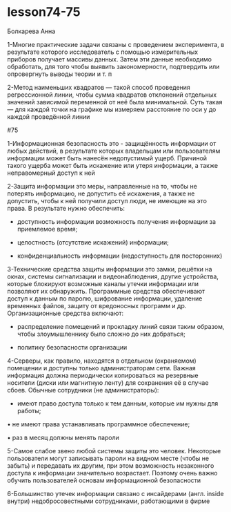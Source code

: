 # lesson74-75
Болкарева Анна

1-Многие практические задачи связаны с проведением эксперимента, в результате которого исследователь с помощью измерительных приборов получает массивы данных. Затем эти данные необходимо обработать, для того чтобы выявить закономерности, подтвердить или опровергнуть выводы теории и т. п

2-Метод наименьших квадратов — такой способ проведения регрессионной линии, чтобы сумма квадратов отклонений отдельных значений зависимой переменной от неё была минимальной. Суть такая — для каждой точки на графике мы измеряем расстояние по оси y до каждой проведённой линии

#75

1-Информационная безопасность это - защищённость информации от любых действий, в результате которых владельцам или пользователям информации может быть нанесён недопустимый ущерб. Причиной такого ущерба может быть искажение или утеря информации, а также неправомерный доступ к ней

2-Защита информации это меры, направленные на то, чтобы не потерять информацию, не допустить её искажения, а также не допустить, чтобы к ней получили доступ люди, не имеющие на это права. В результате нужно обеспечить: 

- доступность информации возможность получения информации за приемлемое время;

- целостность (отсутствие искажений) информации;

- конфиденциальность информации (недоступность для посторонних)

3-Технические средства защиты информации это замки, решётки на окнах, системы сигнализации и видеонаблюдения, другие устройства, которые блокируют возможные каналы утечки информации или позволяют их обнаружить. Программные средства обеспечивают доступ к данным по паролю, шифрование информации, удаление временных файлов, защиту от вредоносных программ и др. Организационные средства включают:

- распределение помещений и прокладку линий связи таким образом, чтобы злоумышленнику было сложно до них добраться;

- политику безопасности организации

4-Серверы, как правило, находятся в отдельном (охраняемом) помещении и доступны только администраторам сети. Важная информация должна периодически копироваться на резервные носители (диски или магнитную ленту) для сохранения её в случае сбоев. Обычные сотрудники (не администраторы):

- имеют право доступа только к тем данным, которые им нужны для работы;

• не имеют права устанавливать программное обеспечение; 

• раз в месяц должны менять пароли

5-Самое слабое звено любой системы защиты это человек. Некоторые пользователи могут записывать пароли на видном месте (чтобы не забыть) и передавать их другим, при этом возможность незаконного доступа к информации значительно возрастает. Поэтому очень важно обучить пользователей основам информационной безопасности

6-Большинство утечек информации связано с инсайдерами (англ. inside внутри) недобросовестными сотрудниками, работающими в фирме


